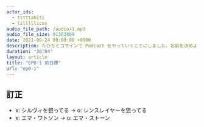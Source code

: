 ```yaml
---
actor_ids:
  - tttttahiti
  - lilllllicos
audio_file_path: /audio/1.mp3
audio_file_size: 91363869
date: 2021-06-24 00:00:00 +0900
description: たひちとコサインで Podcast をやっていくことにしました。名前を決めようとしたのですが話がロキ、MCU 沼、スパイダーマン、AoS、ガーディアンズ・オブ・ギャラクシーと脱線していきます……
duration: "38:04"
layout: article
title: "EP0-1 前日譚"
url: "ep0-1"
---
```


## 訂正
- x: シルヴィを狙ってる -> o: レンスレイヤーを狙ってる
- x: エマ・ワトソン -> o: エマ・ストーン
